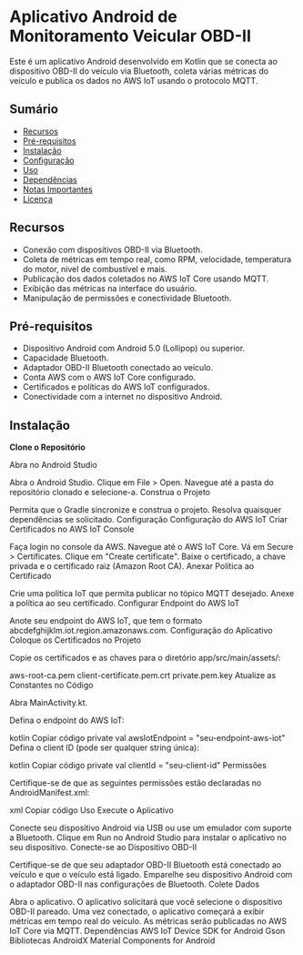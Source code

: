 # Aplicativo Android de Monitoramento Veicular OBD-II

Este é um aplicativo Android desenvolvido em Kotlin que se conecta ao dispositivo OBD-II do veículo via Bluetooth, coleta várias métricas do veículo e publica os dados no AWS IoT usando o protocolo MQTT.

## Sumário

- [Recursos](#recursos)
- [Pré-requisitos](#pré-requisitos)
- [Instalação](#instalação)
- [Configuração](#configuração)
- [Uso](#uso)
- [Dependências](#dependências)
- [Notas Importantes](#notas-importantes)
- [Licença](#licença)

## Recursos

- Conexão com dispositivos OBD-II via Bluetooth.
- Coleta de métricas em tempo real, como RPM, velocidade, temperatura do motor, nível de combustível e mais.
- Publicação dos dados coletados no AWS IoT Core usando MQTT.
- Exibição das métricas na interface do usuário.
- Manipulação de permissões e conectividade Bluetooth.

## Pré-requisitos

- Dispositivo Android com Android 5.0 (Lollipop) ou superior.
- Capacidade Bluetooth.
- Adaptador OBD-II Bluetooth conectado ao veículo.
- Conta AWS com o AWS IoT Core configurado.
- Certificados e políticas do AWS IoT configurados.
- Conectividade com a internet no dispositivo Android.

## Instalação

**Clone o Repositório**
   
Abra no Android Studio

Abra o Android Studio.
Clique em File > Open.
Navegue até a pasta do repositório clonado e selecione-a.
Construa o Projeto

Permita que o Gradle sincronize e construa o projeto.
Resolva quaisquer dependências se solicitado.
Configuração
Configuração do AWS IoT
Criar Certificados no AWS IoT Console

Faça login no console da AWS.
Navegue até o AWS IoT Core.
Vá em Secure > Certificates.
Clique em "Create certificate".
Baixe o certificado, a chave privada e o certificado raiz (Amazon Root CA).
Anexar Política ao Certificado

Crie uma política IoT que permita publicar no tópico MQTT desejado.
Anexe a política ao seu certificado.
Configurar Endpoint do AWS IoT

Anote seu endpoint do AWS IoT, que tem o formato abcdefghijklm.iot.region.amazonaws.com.
Configuração do Aplicativo
Coloque os Certificados no Projeto

Copie os certificados e as chaves para o diretório app/src/main/assets/:

aws-root-ca.pem
client-certificate.pem.crt
private.pem.key
Atualize as Constantes no Código

Abra MainActivity.kt.

Defina o endpoint do AWS IoT:

kotlin
Copiar código
private val awsIotEndpoint = "seu-endpoint-aws-iot"
Defina o client ID (pode ser qualquer string única):

kotlin
Copiar código
private val clientId = "seu-client-id"
Permissões

Certifique-se de que as seguintes permissões estão declaradas no AndroidManifest.xml:

xml
Copiar código
<uses-permission android:name="android.permission.BLUETOOTH"/>
<uses-permission android:name="android.permission.BLUETOOTH_ADMIN"/>
<uses-permission android:name="android.permission.ACCESS_FINE_LOCATION"/>
<uses-permission android:name="android.permission.INTERNET"/>
Uso
Execute o Aplicativo

Conecte seu dispositivo Android via USB ou use um emulador com suporte a Bluetooth.
Clique em Run no Android Studio para instalar o aplicativo no seu dispositivo.
Conecte-se ao Dispositivo OBD-II

Certifique-se de que seu adaptador OBD-II Bluetooth está conectado ao veículo e que o veículo está ligado.
Emparelhe seu dispositivo Android com o adaptador OBD-II nas configurações de Bluetooth.
Colete Dados

Abra o aplicativo.
O aplicativo solicitará que você selecione o dispositivo OBD-II pareado.
Uma vez conectado, o aplicativo começará a exibir métricas em tempo real do veículo.
As métricas serão publicadas no AWS IoT Core via MQTT.
Dependências
AWS IoT Device SDK for Android
Gson
Bibliotecas AndroidX
Material Components for Android

